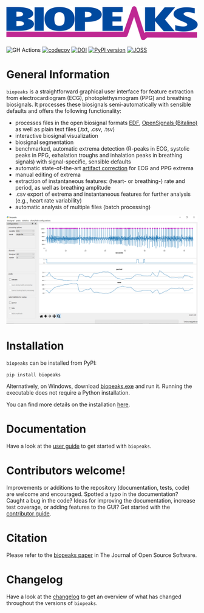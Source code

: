 <img src="https://github.com/JanCBrammer/biopeaks/raw/master/docs/images/logo.png" alt="logo" style="width:600px;"/>

![GH Actions](https://github.com/JanCBrammer/biopeaks/workflows/test/badge.svg?branch=master)
[![codecov](https://codecov.io/gh/JanCBrammer/biopeaks/branch/master/graph/badge.svg)](https://codecov.io/gh/JanCBrammer/biopeaks)
[![DOI](https://www.zenodo.org/badge/172897525.svg)](https://www.zenodo.org/badge/latestdoi/172897525)
[![PyPI version](https://img.shields.io/pypi/v/biopeaks.svg)](https://pypi.org/project/biopeaks/)
[![JOSS](https://joss.theoj.org/papers/10.21105/joss.02621/status.svg)](https://doi.org/10.21105/joss.02621)


# General Information

`biopeaks` is a straightforward graphical user interface for feature extraction from electrocardiogram (ECG), photoplethysmogram (PPG) and breathing biosignals.
It processes these biosignals semi-automatically with sensible defaults and offers the following functionality:

+ processes files in the open biosignal formats [EDF](https://en.wikipedia.org/wiki/European_Data_Format), [OpenSignals (Bitalino)](https://bitalino.com/en/software)
as well as plain text files (.txt, .csv, .tsv)
+ interactive biosignal visualization
+ biosignal segmentation
+ benchmarked, automatic extrema detection (R-peaks in ECG, systolic peaks in PPG, exhalation troughs and inhalation
peaks in breathing signals) with signal-specific, sensible defaults
+ automatic state-of-the-art [artifact correction](https://www.tandfonline.com/doi/full/10.1080/03091902.2019.1640306)
 for ECG and PPG extrema
+ manual editing of extrema
+ extraction of instantaneous features: (heart- or breathing-) rate and period, as well as breathing amplitude
+ .csv export of extrema and instantaneous features for further analysis (e.g., heart rate variability)
+ automatic analysis of multiple files (batch processing)


![GUI](https://github.com/JanCBrammer/biopeaks/raw/master/docs/images/screenshot_statistics.png)


# Installation

`biopeaks` can be installed from PyPI:

```
pip install biopeaks
```

Alternatively, on Windows, download [biopeaks.exe](https://github.com/JanCBrammer/biopeaks/releases/latest)
and run it. Running the executable does not require a Python installation.

You can find more details on the installation [here](https://jancbrammer.github.io/biopeaks/installation.html).


# Documentation

Have a look at the [user guide](https://jancbrammer.github.io/biopeaks/user_guide.html) to get started with `biopeaks`.


# Contributors welcome!

Improvements or additions to the repository (documentation, tests, code) are welcome and encouraged.
Spotted a typo in the documentation? Caught a bug in the code? Ideas for improving the documentation,
increase test coverage, or adding features to the GUI? Get started with the [contributor guide](https://jancbrammer.github.io/biopeaks/contributor_guide.html).


# Citation

Please refer to the [biopeaks paper](https://joss.theoj.org/papers/10.21105/joss.02621) in The Journal of Open Source Software.


# Changelog

Have a look at the [changelog](https://jancbrammer.github.io/biopeaks/changelog.html) to get an overview of what has changed throughout the versions of `biopeaks`.




